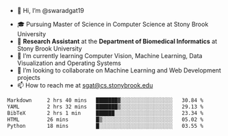 - 👋 Hi, I’m @swaradgat19
<!-- - 👀 I’m interested in  -->
- 🎓 Pursuing Master of Science in Computer Science at Stony Brook University
- :microscope: **Research Assistant** at the **Department of Biomedical Informatics** at Stony Brook University 
- 🌱 I’m currently learning Computer Vision, Machine Learning, Data Visualization and Operating Systems
- 💞️ I’m looking to collaborate on Machine Learning and Web Development projects 
- 📫 How to reach me at sgat@cs.stonybrook.edu

<!--START_SECTION:waka-->

```txt
Markdown     2 hrs 40 mins   ███████▓░░░░░░░░░░░░░░░░░   30.84 %
YAML         2 hrs 32 mins   ███████▒░░░░░░░░░░░░░░░░░   29.13 %
BibTeX       2 hrs 1 min     ██████░░░░░░░░░░░░░░░░░░░   23.34 %
HTML         26 mins         █▒░░░░░░░░░░░░░░░░░░░░░░░   05.02 %
Python       18 mins         █░░░░░░░░░░░░░░░░░░░░░░░░   03.55 %
```

<!--END_SECTION:waka-->

<!---
swaradgat19/swaradgat19 is a ✨ special ✨ repository because its `README.md` (this file) appears on your GitHub profile.
You can click the Preview link to take a look at your changes.
--->

